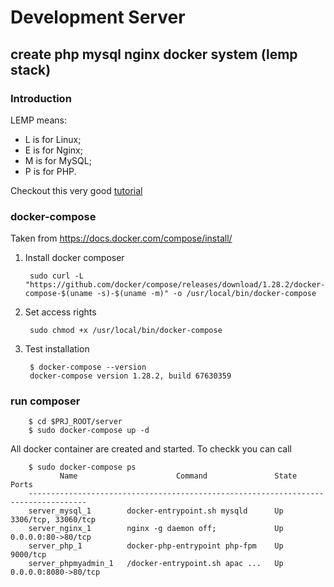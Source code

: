 # Development Server 

## create php mysql nginx docker system (lemp stack)

### Introduction

LEMP means:
* L is for Linux;
* E is for Nginx;
* M is for MySQL;
* P is for PHP.

Checkout this very good [tutorial](https://tech.osteel.me/posts/docker-for-local-web-development-part-1-a-basic-lemp-stack)


### docker-compose


Taken from https://docs.docker.com/compose/install/

1. Install docker composer

        sudo curl -L "https://github.com/docker/compose/releases/download/1.28.2/docker-compose-$(uname -s)-$(uname -m)" -o /usr/local/bin/docker-compose

2. Set access rights

        sudo chmod +x /usr/local/bin/docker-compose

3. Test installation

        $ docker-compose --version
        docker-compose version 1.28.2, build 67630359

### run composer

        $ cd $PRJ_ROOT/server
        $ sudo docker-compose up -d

All docker container are created and started. To checkk you can call

        $ sudo docker-compose ps
               Name                      Command               State          Ports        
        -----------------------------------------------------------------------------------
        server_mysql_1        docker-entrypoint.sh mysqld      Up      3306/tcp, 33060/tcp 
        server_nginx_1        nginx -g daemon off;             Up      0.0.0.0:80->80/tcp  
        server_php_1          docker-php-entrypoint php-fpm    Up      9000/tcp            
        server_phpmyadmin_1   /docker-entrypoint.sh apac ...   Up      0.0.0.0:8080->80/tcp